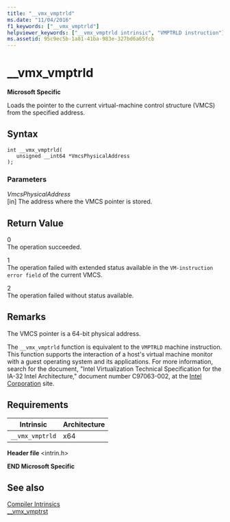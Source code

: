```yaml
---
title: "__vmx_vmptrld"
ms.date: "11/04/2016"
f1_keywords: ["__vmx_vmptrld"]
helpviewer_keywords: ["__vmx_vmptrld intrinsic", "VMPTRLD instruction"]
ms.assetid: 95c9ec5b-1a81-41ba-983e-327bd6a65fcb
---
```

# __vmx_vmptrld

**Microsoft Specific**

Loads the pointer to the current virtual-machine control structure (VMCS) from the specified address.

## Syntax

```
int __vmx_vmptrld(
   unsigned __int64 *VmcsPhysicalAddress
);
```

### Parameters

*VmcsPhysicalAddress*<br/>
[in] The address where the VMCS pointer is stored.

## Return Value

0<br/>
The operation succeeded.

1<br/>
The operation failed with extended status available in the `VM-instruction error field` of the current VMCS.

2<br/>
The operation failed without status available.

## Remarks

The VMCS pointer is a 64-bit physical address.

The `__vmx_vmptrld` function is equivalent to the `VMPTRLD` machine instruction. This function supports the interaction of a host's virtual machine monitor with a guest operating system and its applications. For more information, search for the document, "Intel Virtualization Technical Specification for the IA-32 Intel Architecture," document number C97063-002, at the [Intel Corporation](https://software.intel.com/articles/intel-sdm) site.

## Requirements

|Intrinsic|Architecture|
|---------------|------------------|
|`__vmx_vmptrld`|x64|

**Header file** \<intrin.h>

**END Microsoft Specific**

## See also

[Compiler Intrinsics](../intrinsics/compiler-intrinsics.md)<br/>
[__vmx_vmptrst](../intrinsics/vmx-vmptrst.md)
